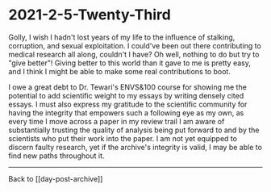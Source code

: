 # 2021-2-5-Twenty-Third

Golly, I wish I hadn't lost years of my life to the influence of stalking, corruption, and sexual exploitation.  I could've been out there contributing to medical research all along, couldn't I have?  Oh well, nothing to do but try to "give better"!  Giving better to this world than it gave to me is pretty easy, and I think I might be able to make some real contributions to boot.

I owe a great debt to Dr. Tewari's ENVS&100 course for showing me the potential to add scientific weight to my essays by writing densely cited essays.  I must also express my gratitude to the scientific community for having the integrity that empowers such a following eye as my own, as every time I move across a paper in my review trail I am aware of substantially trusting the quality of analysis being put forward to and by the scientists who put their work into the paper.  I am not yet equipped to discern faulty research, yet if the archive's integrity is valid, I may be able to find new paths throughout it.

---
Back to [[day-post-archive]]